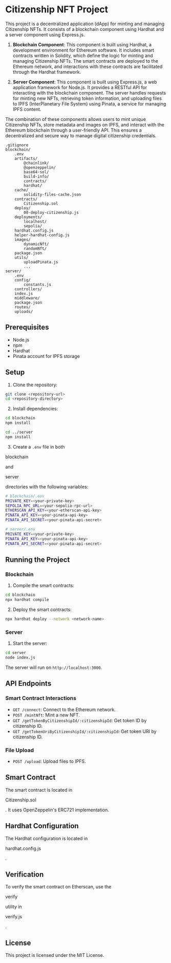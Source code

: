 
# Citizenship NFT Project

This project is a decentralized application (dApp) for minting and managing Citizenship NFTs. It consists of a blockchain component using Hardhat and a server component using Express.js.

1. **Blockchain Component**: This component is built using Hardhat, a development environment for Ethereum software. It includes smart contracts written in Solidity, which define the logic for minting and managing Citizenship NFTs. The smart contracts are deployed to the Ethereum network, and interactions with these contracts are facilitated through the Hardhat framework.

2. **Server Component**: This component is built using Express.js, a web application framework for Node.js. It provides a RESTful API for interacting with the blockchain component. The server handles requests for minting new NFTs, retrieving token information, and uploading files to IPFS (InterPlanetary File System) using Pinata, a service for managing IPFS content.

The combination of these components allows users to mint unique Citizenship NFTs, store metadata and images on IPFS, and interact with the Ethereum blockchain through a user-friendly API. This ensures a decentralized and secure way to manage digital citizenship credentials.

<!-- ## Project Structure -->

```
.gitignore
blockchain/
	.env
	artifacts/
		@chainlink/
		@openzeppelin/
		base64-sol/
		build-info/
		contracts/
		hardhat/
	cache/
		solidity-files-cache.json
	contracts/
		Citizenship.sol
	deploy/
		00-deploy-citizenship.js
	deployments/
		localhost/
		sepolia/
	hardhat.config.js
	helper-hardhat-config.js
	images/
		dynamicNft/
		randomNft/
	package.json
	utils/
		uploadPinata.js
		...
server/
	.env
	config/
		constants.js
	controllers/
	index.js
	middleware/
	package.json
	routes/
	uploads/
```

## Prerequisites

- Node.js
- npm
- Hardhat
- Pinata account for IPFS storage

## Setup

1. Clone the repository:

```sh
git clone <repository-url>
cd <repository-directory>
```

2. Install dependencies:

```sh
cd blockchain
npm install

cd ../server
npm install
```

3. Create a `.env` file in both 

blockchain

 and 

server

 directories with the following variables:

```sh
# blockchain/.env
PRIVATE_KEY=<your-private-key>
SEPOLIA_RPC_URL=<your-sepolia-rpc-url>
ETHERSCAN_API_KEY=<your-etherscan-api-key>
PINATA_API_KEY=<your-pinata-api-key>
PINATA_API_SECRET=<your-pinata-api-secret>

# server/.env
PRIVATE_KEY=<your-private-key>
PINATA_API_KEY=<your-pinata-api-key>
PINATA_API_SECRET=<your-pinata-api-secret>
```

## Running the Project

### Blockchain

1. Compile the smart contracts:

```sh
cd blockchain
npx hardhat compile
```

2. Deploy the smart contracts:

```sh
npx hardhat deploy --network <network-name>
```

### Server

1. Start the server:

```sh
cd server
node index.js
```

The server will run on `http://localhost:3000`.

## API Endpoints

### Smart Contract Interactions

- `GET /connect`: Connect to the Ethereum network.
- `POST /mintNft`: Mint a new NFT.
- `GET /getTokenByCitizenshipId/:citizenshipId`: Get token ID by citizenship ID.
- `GET /getTokenUriByCitizenshipId/:citizenshipId`: Get token URI by citizenship ID.

### File Upload

- `POST /upload`: Upload files to IPFS.

## Smart Contract

The smart contract is located in 

Citizenship.sol

. It uses OpenZeppelin's ERC721 implementation.

## Hardhat Configuration

The Hardhat configuration is located in 

hardhat.config.js

.

## Verification

To verify the smart contract on Etherscan, use the 

verify

 utility in 

verify.js

.

## License

This project is licensed under the MIT License.